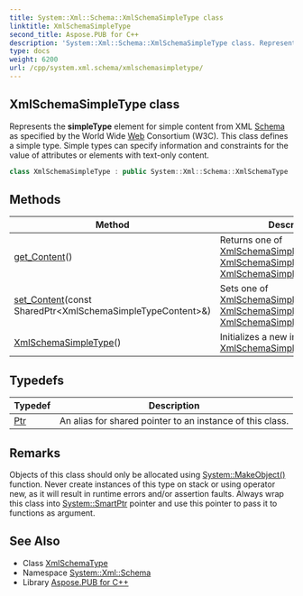 ```yaml
---
title: System::Xml::Schema::XmlSchemaSimpleType class
linktitle: XmlSchemaSimpleType
second_title: Aspose.PUB for C++
description: 'System::Xml::Schema::XmlSchemaSimpleType class. Represents the simpleType element for simple content from XML Schema as specified by the World Wide Web Consortium (W3C). This class defines a simple type. Simple types can specify information and constraints for the value of attributes or elements with text-only content in C++.'
type: docs
weight: 6200
url: /cpp/system.xml.schema/xmlschemasimpletype/
---
```

## XmlSchemaSimpleType class


Represents the **simpleType** element for simple content from XML [Schema](../) as specified by the World Wide [Web](../../system.web/) Consortium (W3C). This class defines a simple type. Simple types can specify information and constraints for the value of attributes or elements with text-only content.

```cpp
class XmlSchemaSimpleType : public System::Xml::Schema::XmlSchemaType
```

## Methods

| Method | Description |
| --- | --- |
| [get_Content](./get_content/)() | Returns one of [XmlSchemaSimpleTypeUnion](../xmlschemasimpletypeunion/), [XmlSchemaSimpleTypeList](../xmlschemasimpletypelist/), or [XmlSchemaSimpleTypeRestriction](../xmlschemasimpletyperestriction/). |
| [set_Content](./set_content/)(const SharedPtr\<XmlSchemaSimpleTypeContent\>\&) | Sets one of [XmlSchemaSimpleTypeUnion](../xmlschemasimpletypeunion/), [XmlSchemaSimpleTypeList](../xmlschemasimpletypelist/), or [XmlSchemaSimpleTypeRestriction](../xmlschemasimpletyperestriction/). |
| [XmlSchemaSimpleType](./xmlschemasimpletype/)() | Initializes a new instance of the [XmlSchemaSimpleType](./) class. |
## Typedefs

| Typedef | Description |
| --- | --- |
| [Ptr](./ptr/) | An alias for shared pointer to an instance of this class. |
## Remarks



Objects of this class should only be allocated using [System::MakeObject()](../../system/makeobject/) function. Never create instances of this type on stack or using operator new, as it will result in runtime errors and/or assertion faults. Always wrap this class into [System::SmartPtr](../../system/smartptr/) pointer and use this pointer to pass it to functions as argument. 

## See Also

* Class [XmlSchemaType](../xmlschematype/)
* Namespace [System::Xml::Schema](../)
* Library [Aspose.PUB for C++](../../)

